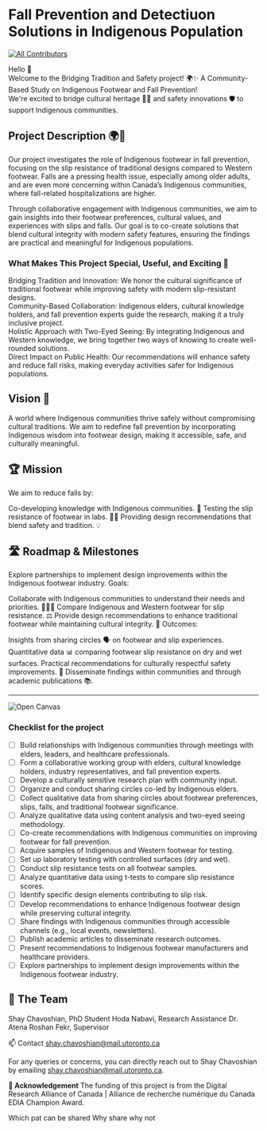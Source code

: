 # Fall Prevention and Detectiuon Solutions in Indigenous Population
<!-- ALL-CONTRIBUTORS-BADGE:START - Do not remove or modify this section -->
[![All Contributors](https://img.shields.io/badge/all_contributors-6-orange.svg?style=flat-square)](#contributors-)
<!-- ALL-CONTRIBUTORS-BADGE:END -->
Hello 👋\
Welcome to the Bridging Tradition and Safety project! 🌍✨ A Community-Based Study on Indigenous Footwear and Fall Prevention!\
We're excited to bridge cultural heritage 🧑‍🎨 and safety innovations 🛡️ to support Indigenous communities.




## Project Description 🌍👟
Our project investigates the role of Indigenous footwear in fall prevention, focusing on the slip resistance of traditional designs compared to Western footwear. Falls are a pressing health issue, especially among older adults, and are even more concerning within Canada’s Indigenous communities, where fall-related hospitalizations are higher.

Through collaborative engagement with Indigenous communities, we aim to gain insights into their footwear preferences, cultural values, and experiences with slips and falls. Our goal is to co-create solutions that blend cultural integrity with modern safety features, ensuring the findings are practical and meaningful for Indigenous populations.

### What Makes This Project Special, Useful, and Exciting 🌟
Bridging Tradition and Innovation: We honor the cultural significance of traditional footwear while improving safety with modern slip-resistant designs.\
Community-Based Collaboration: Indigenous elders, cultural knowledge holders, and fall prevention experts guide the research, making it a truly inclusive project.\
Holistic Approach with Two-Eyed Seeing: By integrating Indigenous and Western knowledge, we bring together two ways of knowing to create well-rounded solutions.\
Direct Impact on Public Health: Our recommendations will enhance safety and reduce fall risks, making everyday activities safer for Indigenous populations.

## Vision 🌠

A world where Indigenous communities thrive safely without compromising cultural traditions. We aim to redefine fall prevention by incorporating Indigenous wisdom into footwear design, making it accessible, safe, and culturally meaningful.

## 🏆 Mission

We aim to reduce falls by:

Co-developing knowledge with Indigenous communities. 🤝
Testing the slip resistance of footwear in labs. 🥾🧪
Providing design recommendations that blend safety and tradition. 💡

## 🛣️ Roadmap & Milestones
Explore partnerships to implement design improvements within the Indigenous footwear industry.
Goals:

Collaborate with Indigenous communities to understand their needs and priorities. 🧑‍🤝‍🧑
Compare Indigenous and Western footwear for slip resistance. ⚖️
Provide design recommendations to enhance traditional footwear while maintaining cultural integrity. 🎨
Outcomes:

Insights from sharing circles 🗣️ on footwear and slip experiences.
Quantitative data 📊 comparing footwear slip resistance on dry and wet surfaces.
Practical recommendations for culturally respectful safety improvements. 🔧
Disseminate findings within communities and through academic publications 📚.

---
![Open Canvas](https://github.com/user-attachments/assets/4ede196d-5ce6-4633-85b7-01cda763d648)

### Checklist for the project 

- [ ] Build relationships with Indigenous communities through meetings with elders, leaders, and healthcare professionals.
- [ ] Form a collaborative working group with elders, cultural knowledge holders, industry representatives, and fall prevention experts.
- [ ] Develop a culturally sensitive research plan with community input.
- [ ] Organize and conduct sharing circles co-led by Indigenous elders.
- [ ] Collect qualitative data from sharing circles about footwear preferences, slips, falls, and traditional footwear significance.
- [ ] Analyze qualitative data using content analysis and two-eyed seeing methodology.
- [ ] Co-create recommendations with Indigenous communities on improving footwear for fall prevention.
- [ ] Acquire samples of Indigenous and Western footwear for testing.
- [ ] Set up laboratory testing with controlled surfaces (dry and wet).
- [ ] Conduct slip resistance tests on all footwear samples.
- [ ] Analyze quantitative data using t-tests to compare slip resistance scores.
- [ ] Identify specific design elements contributing to slip risk.
- [ ] Develop recommendations to enhance Indigenous footwear design while preserving cultural integrity.
- [ ] Share findings with Indigenous communities through accessible channels (e.g., local events, newsletters).
- [ ] Publish academic articles to disseminate research outcomes.
- [ ] Present recommendations to Indigenous footwear manufacturers and healthcare providers.
- [ ] Explore partnerships to implement design improvements within the Indigenous footwear industry.

## 👥 The Team
Shay Chavoshian, PhD Student
Hoda Nabavi, Research Assistance
Dr. Atena Roshan Fekr, Supervisor

📫 Contact
shay.chavoshian@mail.utoronto.ca

For any queries or concerns, you can directly reach out to Shay Chavoshian by emailing [shay.chavoshian@mail.utoronto.ca](shay.chavoshian@mail.utoronto.ca).


**🤝 Acknowledgement**
The funding of this project is from the Digital Research Alliance of Canada | Alliance de recherche numérique du Canada  EDIA Champion Award.

Which pat can be shared
Why share why not


